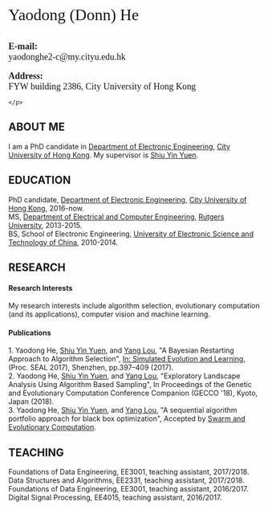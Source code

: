 
<html>
<head>
<meta charset="utf-8">
<title>Yaodong He's Home Page</title>
</head>
<body>
	<div>
	<img src="http://i4.bvimg.com/655336/e9880725ab3e049e.jpg" alt="hi" width="228" height="304" style="position:absolute;margin-left:960px"/>
        <div>
    <p>
        <font size="6" face="Georgia, serif">Yaodong (Donn) He<br></font><br><br>
		<font size="4" face="Georgia, serif"><b>E-mail:</b><br>yaodonghe2-c@my.cityu.edu.hk</font><br><br>
		<font size="4" face="Georgia, serif"><b>Address:</b><br>FYW building 2386, City University of Hong Kong</font>
		
    </p>


<h2>ABOUT ME</h2>
I am a PhD candidate in <a href="http://www.ee.cityu.edu.hk/home/">Department of Electronic Engineering</a>, <a href="http://www.cityu.edu.hk/">City University of Hong Kong</a>. My supervisor is <a href="http://www.ee.cityu.edu.hk/~syyuen/">Shiu Yin Yuen</a>.<br>

<h2>EDUCATION</h2>

PhD candidate, <a href="http://www.ee.cityu.edu.hk/home/">Department of Electronic Engineering</a>, <a href="http://www.cityu.edu.hk/">City University of Hong Kong</a>, 2016-now.<br>
MS, <a href="http://www.ece.rutgers.edu/">Department of Electrical and Computer Engineering</a>, <a href="https://www.rutgers.edu/">Rutgers University</a>, 2013-2015.<br>
BS, School of Electronic Engineering, <a href="http://www.uestc.edu.cn/">University of Electronic Science and Technology of China</a>, 2010-2014.<br>


<h2>RESEARCH</h2>
<h4>Research Interests</h4>
 
<p>My research interests include algorithm selection, evolutionary computation (and its applications), computer vision and machine learning. </p>

<h4>Publications</h4>
1. Yaodong He, <a href="http://www.ee.cityu.edu.hk/~syyuen/">Shiu Yin Yuen</a>, and <a href="http://www.ee.cityu.edu.hk/~ylou/">Yang Lou</a>, "A Bayesian Restarting Approach to Algorithm Selection", <a href="https://www.springer.com/gp/book/9783319687582"> In: Simulated Evolution and Learning</a>, (Proc. SEAL 2017), Shenzhen, pp.397–409 (2017).<br>
2. Yaodong He, <a href="http://www.ee.cityu.edu.hk/~syyuen/">Shiu Yin Yuen</a>, and <a href="http://www.ee.cityu.edu.hk/~ylou/">Yang Lou</a>, "Exploratory Landscape Analysis Using Algorithm Based Sampling", In Proceedings of the Genetic and Evolutionary Computation Conference Companion (GECCO '18), Kyoto, Japan (2018).<br>
3. Yaodong He, <a href="http://www.ee.cityu.edu.hk/~syyuen/">Shiu Yin Yuen</a>, and <a href="http://www.ee.cityu.edu.hk/~ylou/">Yang Lou</a>, "A sequential algorithm portfolio approach for black box optimization", Accepted by <a href="https://www.journals.elsevier.com/swarm-and-evolutionary-computation">Swarm and Evolutionary Computation</a>.<br>

<h2>TEACHING</h2>
Foundations of Data Engineering, EE3001, teaching assistant, 2017/2018.<br>
Data Structures and Algorithms, EE2331, teaching assistant, 2017/2018.<br>
Foundations of Data Engineering, EE3001, teaching assistant, 2016/2017.<br>
Digital Signal Processing, EE4015, teaching assistant, 2016/2017.<br>

<br>
<br>
<br>
<br>

 
</body>
</html>
